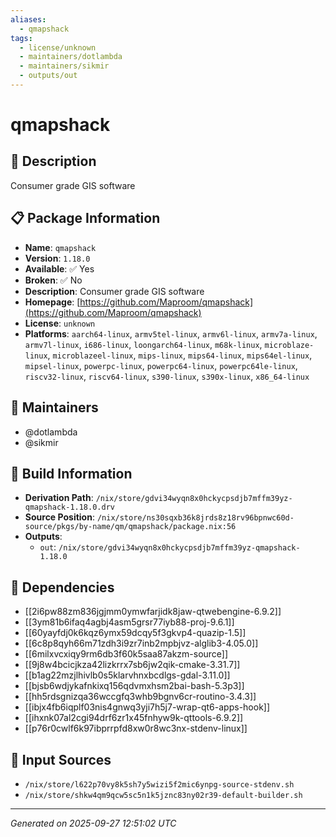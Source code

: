 ```yaml
---
aliases:
  - qmapshack
tags:
  - license/unknown
  - maintainers/dotlambda
  - maintainers/sikmir
  - outputs/out
---
```


# qmapshack

## 📝 Description

Consumer grade GIS software

## 📋 Package Information

- **Name**: `qmapshack`
- **Version**: `1.18.0`
- **Available**: ✅ Yes
- **Broken**: ✅ No
- **Description**: Consumer grade GIS software
- **Homepage**: [https://github.com/Maproom/qmapshack](https://github.com/Maproom/qmapshack)
- **License**: `unknown`
- **Platforms**: `aarch64-linux`, `armv5tel-linux`, `armv6l-linux`, `armv7a-linux`, `armv7l-linux`, `i686-linux`, `loongarch64-linux`, `m68k-linux`, `microblaze-linux`, `microblazeel-linux`, `mips-linux`, `mips64-linux`, `mips64el-linux`, `mipsel-linux`, `powerpc-linux`, `powerpc64-linux`, `powerpc64le-linux`, `riscv32-linux`, `riscv64-linux`, `s390-linux`, `s390x-linux`, `x86_64-linux`
## 👥 Maintainers

- @dotlambda
- @sikmir


## 🔧 Build Information

- **Derivation Path**: `/nix/store/gdvi34wyqn8x0hckycpsdjb7mffm39yz-qmapshack-1.18.0.drv`
- **Source Position**: `/nix/store/ns30sqxb36k8jrds8z18rv96bpnwc60d-source/pkgs/by-name/qm/qmapshack/package.nix:56`
- **Outputs**:
  - `out`:  `/nix/store/gdvi34wyqn8x0hckycpsdjb7mffm39yz-qmapshack-1.18.0`

## 🔗 Dependencies

- [[2i6pw88zm836jgjmm0ymwfarjidk8jaw-qtwebengine-6.9.2]]
- [[3ym81b6ifaq4agbj4asm5grsr77iyb88-proj-9.6.1]]
- [[60yayfdj0k6kqz6ymx59dcqy5f3gkvp4-quazip-1.5]]
- [[6c8p8qyh66m71zdh3i9zr7inb2mpbjvz-alglib3-4.05.0]]
- [[6milxvcxiqy9rm6db3f60k5saa87akzm-source]]
- [[9j8w4bcicjkza42lizkrrx7sb6jw2qik-cmake-3.31.7]]
- [[b1ag22mzjlhivlb0s5klarvhnxbcdlgs-gdal-3.11.0]]
- [[bjsb6wdjykafnkixq156qdvmxhsm2bai-bash-5.3p3]]
- [[hh5rdsgnizqa36wccgfq3whb9bgnv6cr-routino-3.4.3]]
- [[ibjx4fb6iqplf03nis4gnwq3yji7h5j7-wrap-qt6-apps-hook]]
- [[ihxnk07al2cgi94drf6zr1x45fnhyw9k-qttools-6.9.2]]
- [[p76r0cwlf6k97ibprrpfd8xw0r8wc3nx-stdenv-linux]]

## 📁 Input Sources

- `/nix/store/l622p70vy8k5sh7y5wizi5f2mic6ynpg-source-stdenv.sh`
- `/nix/store/shkw4qm9qcw5sc5n1k5jznc83ny02r39-default-builder.sh`

---
*Generated on 2025-09-27 12:51:02 UTC*
